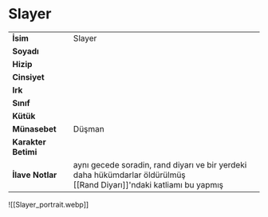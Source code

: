   
<div class="row" markdown>  
<div class="column" markdown>  
  
# Slayer   
|  |  |  
|---|---|  
| **İsim** | Slayer |  
| **Soyadı** |  |  
| **Hizip** |  |  
| **Cinsiyet** |  |  
| **Irk** |  |  
| **Sınıf** |  |  
| **Kütük** |  |  
| **Münasebet** | Düşman |  
| **Karakter Betimi** |  |  
| **İlave Notlar** | aynı gecede soradin, rand diyarı ve bir yerdeki  daha hükümdarlar öldürülmüş<br>[[Rand Diyarı]]'ndaki katliamı bu yapmış |  
  
</div>  
<div class="column" markdown>  
![[Slayer_portrait.webp]]  
</div>  
</div>